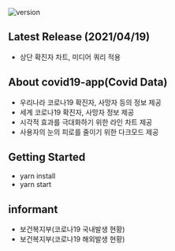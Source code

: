 ![version](https://img.shields.io/github/v/release/po4tion/covid19-app)

## Latest Release (2021/04/19)

- 상단 확진자 차트, 미디어 쿼리 적용

## About covid19-app(Covid Data)

- 우리나라 코로나19 확진자, 사망자 등의 정보 제공
- 세계 코로나19 확진자, 사망자 정보 제공
- 시각적 효과를 극대화하기 위한 라인 차트 제공
- 사용자의 눈의 피로를 줄이기 위한 다크모드 제공

## Getting Started

- yarn install
- yarn start

## informant

- 보건복지부(코로나19 국내발생 현황)
- 보건복지부(코로나19 해외발생 현황)
